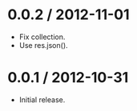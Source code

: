 
0.0.2 / 2012-11-01 
==================

  * Fix collection.
  * Use res.json().

0.0.1 / 2012-10-31
==================

  * Initial release.
